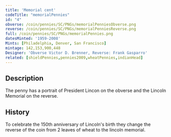 ```yaml
---
title: 'Memorial cent'
codeTitle: "memorialPennies"
id: "4"
obverse: /coin/pennies/SC/PNGs/memorialPenniesObverse.png
reverse: /coin/pennies/SC/PNGs/memorialPenniesReverse.png
full: /coin/pennies/SC/PNGs/memorialPennies.png
datesMinted: '1959-2008'
Mints: [Philadelphia, Denver, San Francisco]
mintage: 142,153,900,448
Designer: 'Obverse Victor D. Brenner, Reverse: Frank Gasparro'
related: [shieldPennies,pennies2009,wheatPennies,indianHead]
---
```


## Description

The penny has a portrait of President Lincon on the obverse and the Lincoln Memorial on the reverse.

## History

To celebrate the 150th anniversary of Lincoln's birth they change the reverse of the coin from 2 leaves of wheat to the lincoln memorial.

